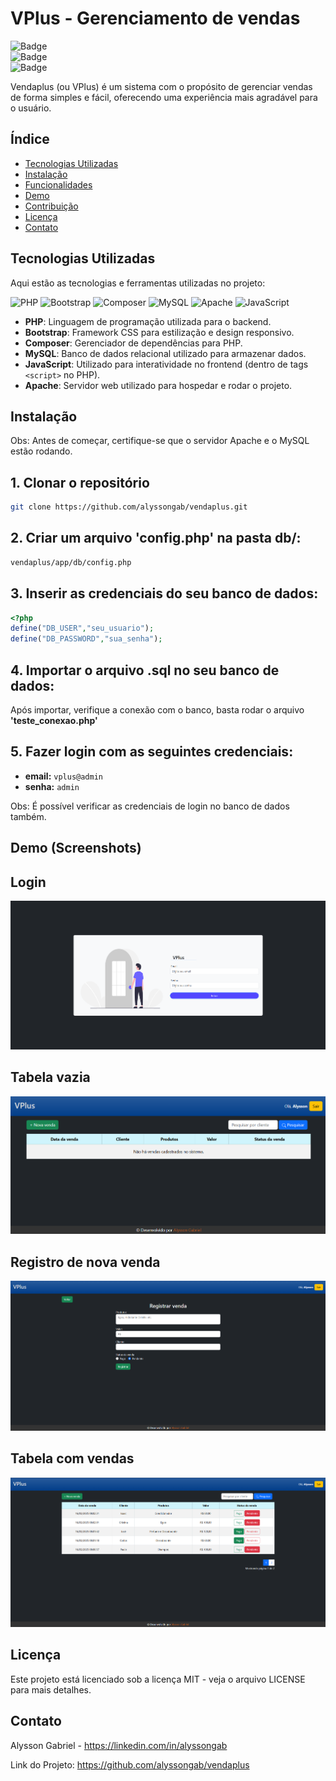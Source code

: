 # VPlus - Gerenciamento de vendas

![Badge](https://img.shields.io/badge/Status-Em%20Desenvolvimento-green)  
![Badge](https://img.shields.io/badge/Licença-MIT-blue)  
![Badge](https://img.shields.io/badge/Version-1.0.0-orange) 

Vendaplus (ou VPlus) é um sistema com o propósito de gerenciar vendas de forma simples e fácil, oferecendo uma experiência mais agradável para o usuário.

## Índice
- [Tecnologias Utilizadas](#tecnologias-utilizadas)
- [Instalação](#instalação)
- [Funcionalidades](#funcionalidades)
- [Demo](#demo-screenshots)
- [Contribuição](#contribuição)
- [Licença](#licença)
- [Contato](#contato)

## Tecnologias Utilizadas
Aqui estão as tecnologias e ferramentas utilizadas no projeto:

![PHP](https://img.shields.io/badge/PHP-777BB4?style=for-the-badge&logo=php&logoColor=white)
![Bootstrap](https://img.shields.io/badge/Bootstrap-563D7C?style=for-the-badge&logo=bootstrap&logoColor=white)
![Composer](https://img.shields.io/badge/Composer-885630?style=for-the-badge&logo=composer&logoColor=white)
![MySQL](https://img.shields.io/badge/MySQL-4479A1?style=for-the-badge&logo=mysql&logoColor=white)
![Apache](https://img.shields.io/badge/Apache-D22128?style=for-the-badge&logo=apache&logoColor=white)
![JavaScript](https://img.shields.io/badge/JavaScript-F7DF1E?style=for-the-badge&logo=javascript&logoColor=black)

- **PHP**: Linguagem de programação utilizada para o backend.
- **Bootstrap**: Framework CSS para estilização e design responsivo.
- **Composer**: Gerenciador de dependências para PHP.
- **MySQL**: Banco de dados relacional utilizado para armazenar dados.
- **JavaScript**: Utilizado para interatividade no frontend (dentro de tags `<script>` no PHP).
- **Apache**: Servidor web utilizado para hospedar e rodar o projeto.

## Instalação

Obs: Antes de começar, certifique-se que o servidor Apache e o MySQL estão rodando.

## 1. Clonar o repositório
```bash
git clone https://github.com/alyssongab/vendaplus.git
```
## 2. Criar um arquivo 'config.php' na pasta db/:
```bash
vendaplus/app/db/config.php
```

## 3. Inserir as credenciais do seu banco de dados:
```php
<?php
define("DB_USER","seu_usuario");
define("DB_PASSWORD","sua_senha");
```
## 4. Importar o arquivo .sql no seu banco de dados:
Após importar, verifique a conexão com o banco, basta rodar o arquivo **'teste_conexao.php'**

## 5. Fazer login com as seguintes credenciais:
- **email:** `vplus@admin`
- **senha:** `admin`

Obs: É possível verificar as credenciais de login no banco de dados também.

## Demo (Screenshots)

## Login
![login](screenshots/login.png)

## Tabela vazia
![tabela](screenshots/vendasvazia.png)

## Registro de nova venda
![registrar](screenshots/registrar.png)

## Tabela com vendas
![vendas](screenshots/vendas.png)

## Licença
Este projeto está licenciado sob a licença MIT - veja o arquivo LICENSE para mais detalhes.

## Contato
Alysson Gabriel - https://linkedin.com/in/alyssongab

Link do Projeto: https://github.com/alyssongab/vendaplus
